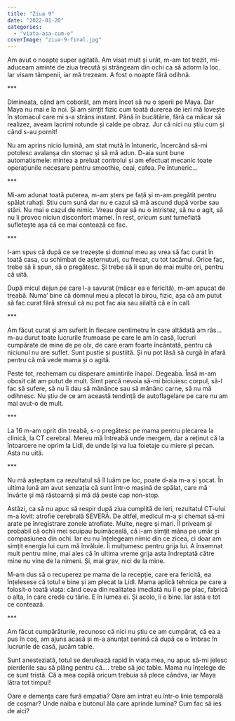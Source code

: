 ```yaml
---
title: "Ziua 9"
date: "2022-01-20"
categories: 
  - "viata-asa-cum-e"
coverImage: "ziua-9-final.jpg"
---
```


Am avut o noapte super agitată. Am visat mult și urât, m-am tot trezit, mi-aduceam aminte de ziua trecută și strângeam din ochi ca să adorm la loc. Iar visam tâmpenii, iar mă trezeam. A fost o noapte fără odihnă.

\*\*\*

Dimineața, când am coborât, am mers încet să nu o sperii pe Maya. Dar Maya nu mai e la noi. Și am simțit fizic cum toată durerea de ieri mă lovește în stomacul care mi s-a strâns instant. Până în bucătărie, fără ca măcar să realizez, aveam lacrimi rotunde și calde pe obraz. Jur că nici nu știu cum și când s-au pornit!

Nu am aprins nicio lumină, am stat mută în întuneric, încercând să-mi potolesc avalanșa din stomac și să mă adun. D-aia sunt bune automatismele: mintea a preluat controlul și am efectuat mecanic toate operațiunile necesare pentru smoothie, ceai, cafea. Pe întuneric...

\*\*\*

Mi-am adunat toată puterea, m-am șters pe față și m-am pregătit pentru spălat rahați. Știu cum sună dar nu e cazul să mă ascund după vorbe sau stări. Nu mai e cazul de nimic. Vreau doar să nu o intristez, să nu o agit, să nu îi provoc niciun disconfort mamei. În rest, oricum sunt tumefiată sufletește așa că ce mai contează ce fac.

\*\*\*

I-am spus că după ce se trezește și domnul meu aș vrea să fac curat în toată casa, cu schimbat de așternuturi, cu frecat, cu tot tacâmul. Orice fac, trebe să îi spun, să o pregătesc. Și trebe să îi spun de mai multe ori, pentru că uită.

După micul dejun pe care l-a savurat (măcar ea e fericită), m-am apucat de treabă. Numa’ bine că domnul meu a plecat la birou, fizic, așa că am putut să fac curat fără stresul că nu pot fac aia sau ailaltă că e în call.

\*\*\*

Am făcut curat și am suferit în fiecare centimetru în care altădată am râs... m-au durut toate lucrurile frumoase pe care le am în casă, lucruri cumpărate de mine de pe olx, de care eram foarte încântată, pentru că niciunul nu are suflet. Sunt pustie și pustiită. Și nu pot lăsă să curgă în afară pentru că mă vede mama și o agită. 

Peste tot, rechemam cu disperare amintirile înapoi. Degeaba. Însă m-am obosit cât am putut de mult. Simt parcă nevoia să-mi biciuiesc corpul, să-l fac să sufere, să nu îi dau să mănânce sau să mănânc carne, să nu mă odihnesc. Nu știu de ce am această tendință de autoflagelare pe care nu am mai avut-o de mult.

\*\*\*

La 16 m-am oprit din treabă, s-o pregătesc pe mama pentru plecarea la clinică, la CT cerebral. Mereu mă întreabă unde mergem, dar a reținut că la întoarcere ne oprim la Lidl, de unde își va lua foietaje cu miere și pecan. Asta nu uită.

\*\*\*

Nu mă așteptam ca rezultatul să îl luăm pe loc, poate d-aia m-a și șocat. În ultima lună am avut senzația că sunt într-o mașină de spălat, care mă învârte și mă răstoarnă și mă dă peste cap non-stop.

Astăzi, ca să nu apuc să respir după ziua cumplită de ieri, rezultatul CT-ului m-a lovit: atrofie cerebrală SEVERĂ. De altfel, medicul m-a și chemat să-mi arate pe înregistrare zonele atrofiate. Multe, negre și mari. Îl priveam și probabil că ochii mei scuipau buimăceală, că i-am simțit mâna pe umăr și compasiunea din ochi. Iar eu nu înțelegeam nimic din ce zicea, ci doar am simțit energia lui cum mă învăluie. Îi mulțumesc pentru grija lui. A însemnat mult pentru mine, mai ales că în ultima vreme grija asta îndreptată către mine nu vine de la nimeni. Și, mai grav, nici de la mine.

M-am dus să o recuperez pe mama de la recepție, care era fericită, ea înțelesese că totul e bine și am plecat la Lidl. Mama aplică tehnica pe care a folosit-o toată viața: când ceva din realitatea imediată nu îi e pe plac, fabrică o alta, în care crede cu tărie. E în lumea ei. Și acolo, îi e bine. Iar asta e tot ce contează.

\*\*\*

Am făcut cumpărăturile, recunosc că nici nu știu ce am cumpărat, că ea a pus în coș, am ajuns acasă și m-a anunțat senină că după ce o îmbrac în lucrurile de casă, jucăm table.

Sunt anesteziată, totul se derulează rapid în viața mea, nu apuc să-mi jelesc pierderile sau să plâng pentru că…. trebe să joc table. Mama nu înțelege de ce sunt tristă. Că a mea copilă oricum trebuia să plece cândva, iar Maya lătra tot timpul!

Oare e demența care fură empatia? Oare am intrat eu într-o linie temporală de coșmar? Unde naiba e butonul ăla care aprinde lumina? Cum fac să ies de aici?
